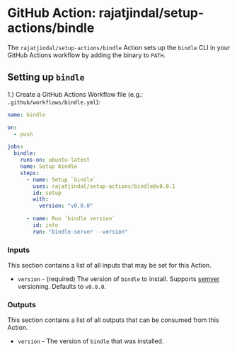 # GitHub Action: rajatjindal/setup-actions/bindle

The `rajatjindal/setup-actions/bindle` Action sets up the `bindle` CLI in your GitHub Actions workflow by adding the binary to `PATH`.

## Setting up `bindle` 

1.) Create a GitHub Actions Workflow file (e.g.: `.github/workflows/bindle.yml`):

```yaml
name: bindle

on:
  - push

jobs:
  bindle:
    runs-on: ubuntu-latest
    name: Setup bindle
    steps:
      - name: Setup `bindle`
        uses: rajatjindal/setup-actions/bindle@v0.0.1
        id: setup
        with:
          version: "v0.8.0"

      - name: Run `bindle version`
        id: info
        run: "bindle-server --version"
```

### Inputs

This section contains a list of all inputs that may be set for this Action.

- `version` - (required) The version of `bindle` to install. Supports [semver](https://www.npmjs.com/package/semver) versioning. Defaults to `v0.8.0`.

### Outputs

This section contains a list of all outputs that can be consumed from this Action.

- `version` -  The version of `bindle` that was installed.

